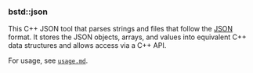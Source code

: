 ### bstd::json

This C++ JSON tool that parses strings and files that follow the [JSON](https://www.json.org/) format. It stores
the JSON objects, arrays, and values into equivalent C++ data structures and allows access via a C++ API.

For usage, see [`usage.md`](https://github.com/benagin/bstd/blob/master/doc/json/usage.md).
